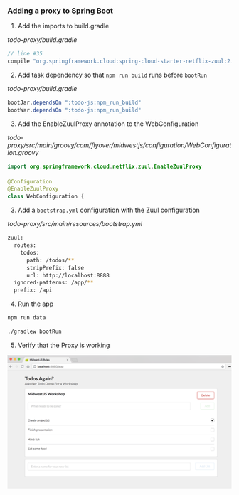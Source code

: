 ### Adding a proxy to Spring Boot

1. Add the imports to build.gradle

*todo-proxy/build.gradle*

```java
// line #35
compile "org.springframework.cloud:spring-cloud-starter-netflix-zuul:2.0.0.RELEASE"
```

2. Add task dependency so that `npm run build` runs before `bootRun`

*todo-proxy/build.gradle*

```java
bootJar.dependsOn ":todo-js:npm_run_build"
bootWar.dependsOn ":todo-js:npm_run_build"
```

3. Add the EnableZuulProxy annotation to the WebConfiguration

*todo-proxy/src/main/groovy/com/flyover/midwestjs/configuration/WebConfiguration.groovy*

```java
import org.springframework.cloud.netflix.zuul.EnableZuulProxy

@Configuration
@EnableZuulProxy
class WebConfiguration {
```

3. Add a `bootstrap.yml` configuration with the Zuul configuration

*todo-proxy/src/main/resources/bootstrap.yml*

```bash
zuul:
  routes:
    todos:
      path: /todos/**
      stripPrefix: false
      url: http://localhost:8888
  ignored-patterns: /app/**
  prefix: /api
```

4. Run the app

```bash
npm run data
```

```bash
./gradlew bootRun
```

5. Verify that the Proxy is working

![Working Application](./images/lab-5-success.png)